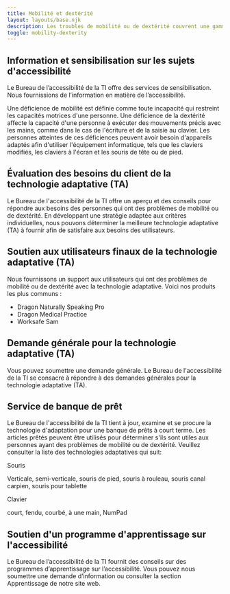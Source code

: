 ```yaml
---
title: Mobilité et dextérité
layout: layouts/base.njk
description: Les troubles de mobilité ou de dextérité couvrent une gamme de problèmes, allant de ceux découlant de troubles musculosquelettiques, tels que le syndrome du tunnel carpien et les maux de dos, à la perte de l'usage presque complète ou complète d'une main. L'employé souffrant de l'un de ces troubles peut avoir besoin d'appareils particuliers lui permettant d'utiliser un ordinateur, tels que clavier modifié, souris commandée par la tête ou le pied. Il peut également avoir besoin d'un système de prédiction de mots ou de reconnaissance vocale qui l'aidera à la saisie de texte.
toggle: mobility-dexterity
---
```


## Information et sensibilisation sur les sujets d'accessibilité

Le Bureau de l’accessibilité de la TI offre des services de sensibilisation. Nous fournissions de l’information en matière de l’accessibilité.

Une déficience de mobilité est définie comme toute incapacité qui restreint les capacités motrices d'une personne. Une déficience de la dextérité affecte la capacité d'une personne à exécuter des mouvements précis avec les mains, comme dans le cas de l'écriture et de la saisie au clavier. Les personnes atteintes de ces déficiences peuvent avoir besoin d'appareils adaptés afin d'utiliser l'équipement informatique, tels que les claviers modifiés, les claviers à l'écran et les souris de tête ou de pied.

## Évaluation des besoins du client de la technologie adaptative (TA)

Le Bureau de l'accessibilité de la TI offre un aperçu et des conseils pour répondre aux besoins des personnes qui ont des problèmes de mobilité ou de dextérité. En développant une stratégie adaptée aux critères individuelles, nous pouvons déterminer la meilleure technologie adaptative (TA) à fournir afin de satisfaire aux besoins des utilisateurs.

## Soutien aux utilisateurs finaux de la technologie adaptative (TA)

Nous fournissons un support aux utilisateurs qui ont des problèmes de mobilité ou de dextérité avec la technologie adaptative. Voici nos produits les plus communs :

- Dragon Naturally Speaking Pro
- Dragon Medical Practice
- Worksafe Sam

## Demande générale pour la technologie adaptative (TA)

Vous pouvez soumettre une demande générale. Le Bureau de l'accessibilité de la TI se consacre à répondre à des demandes générales pour la technologie adaptative (TA).

## Service de banque de prêt

Le Bureau de l'accessibilité de la TI tient à jour, examine et se procure la technologie d'adaptation pour une banque de prêts à court terme. Les articles prêtés peuvent être utilisés pour déterminer s'ils sont utiles aux personnes ayant des problèmes de mobilité ou de dextérité. Veuillez consulter la liste des technologies adaptatives qui suit:

Souris

Verticale, semi-verticale, souris de pied, souris à rouleau, souris canal carpien, souris pour tablette

Clavier

court, fendu, courbé, à une main, NumPad

## Soutien d'un programme d'apprentissage sur l'accessibilité

Le Bureau de l’accessibilité de la TI fournit des conseils sur des programmes d’apprentissage sur l’accessibilité. Vous pouvez nous soumettre une demande d’information ou consulter la section Apprentissage de notre site web.
